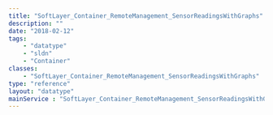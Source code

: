 ```yaml
---
title: "SoftLayer_Container_RemoteManagement_SensorReadingsWithGraphs"
description: ""
date: "2018-02-12"
tags:
    - "datatype"
    - "sldn"
    - "Container"
classes:
    - "SoftLayer_Container_RemoteManagement_SensorReadingsWithGraphs"
type: "reference"
layout: "datatype"
mainService : "SoftLayer_Container_RemoteManagement_SensorReadingsWithGraphs"
---
```

